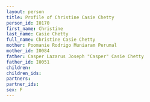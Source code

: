 ```yaml
---
layout: person
title: Profile of Christine Casie Chetty
person_id: I0170
first_name: Christine
last_name: Casie Chetty
full_name: Christine Casie Chetty
mother: Poomanie Rodrigo Muniaram Perumal
mother_id: I0084
father: Casper Lazarus Joseph "Casper" Casie Chetty
father_id: I0051
children:
children_ids:
partners:
partner_ids:
sex: F
---
```



